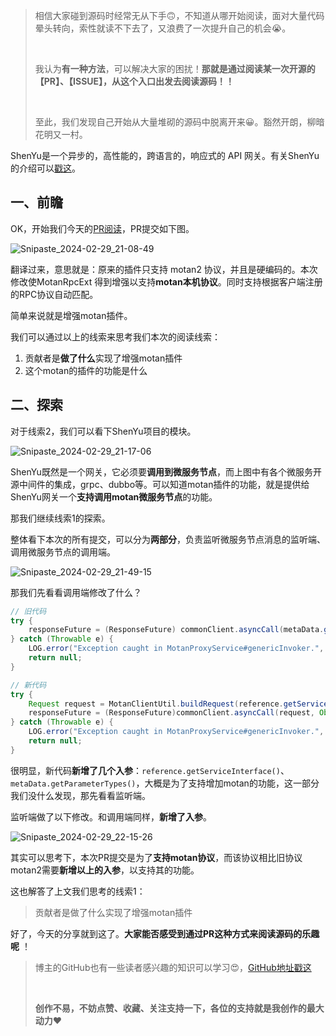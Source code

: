 > 相信大家碰到源码时经常无从下手🙃，不知道从哪开始阅读，面对大量代码晕头转向，索性就读不下去了，又浪费了一次提升自己的机会😭。
>
> <br/>
>
> 我认为**有一种方法**，可以解决大家的困扰！**那就是通过阅读某一次开源的【PR】、【ISSUE】，从这个入口出发去阅读源码！！**
>
> <br/>
>
> 至此，我们发现自己开始从大量堆砌的源码中脱离开来😀。豁然开朗，柳暗花明又一村。

ShenYu是一个异步的，高性能的，跨语言的，响应式的 API 网关。有关ShenYu的介绍可以[戳这](https://shenyu.apache.org/zh/docs/index/)。



## 一、前瞻

OK，开始我们今天的[PR阅读](https://github.com/apache/shenyu/pull/5003)，PR提交如下图。

![Snipaste_2024-02-29_21-08-49](E:\z-relax\my_blog\2024.2.29\Snipaste_2024-02-29_21-08-49.png)

翻译过来，意思就是：原来的插件只支持 motan2 协议，并且是硬编码的。本次修改使MotanRpcExt 得到增强以支持**motan本机协议**。同时支持根据客户端注册的RPC协议自动匹配。

简单来说就是增强motan插件。

我们可以通过以上的线索来思考我们本次的阅读线索：

1. 贡献者是**做了什么**实现了增强motan插件
2. 这个motan的插件的功能是什么



## 二、探索

对于线索2，我们可以看下ShenYu项目的模块。

![Snipaste_2024-02-29_21-17-06](E:\z-relax\my_blog\2024.2.29\Snipaste_2024-02-29_21-17-06.png)

ShenYu既然是一个网关，它必须要**调用到微服务节点**，而上图中有各个微服务开源中间件的集成，grpc、dubbo等。可以知道motan插件的功能，就是提供给ShenYu网关一个**支持调用motan微服务节点**的功能。

那我们继续线索1的探索。

整体看下本次的所有提交，可以分为**两部分**，负责监听微服务节点消息的监听端、调用微服务节点的调用端。

![Snipaste_2024-02-29_21-49-15](E:\z-relax\my_blog\2024.2.29\Snipaste_2024-02-29_21-49-15.png)

那我们先看看调用端修改了什么？

```java
// 旧代码
try {
    responseFuture = (ResponseFuture) commonClient.asyncCall(metaData.getMethodName(), params, Object.class);
} catch (Throwable e) {
    LOG.error("Exception caught in MotanProxyService#genericInvoker.", e);
    return null;
}

// 新代码
try {
    Request request = MotanClientUtil.buildRequest(reference.getServiceInterface(), metaData.getMethodName(), metaData.getParameterTypes(), params, null);
    responseFuture = (ResponseFuture)commonClient.asyncCall(request, Object.class);
} catch (Throwable e) {
    LOG.error("Exception caught in MotanProxyService#genericInvoker.", e);
    return null;
}
```

很明显，新代码**新增了几个入参**：`reference.getServiceInterface()`、`metaData.getParameterTypes()`，大概是为了支持增加motan的功能，这一部分我们没什么发现，那先看看监听端。

监听端做了以下修改。和调用端同样，**新增了入参**。

![Snipaste_2024-02-29_22-15-26](E:\z-relax\my_blog\2024.2.29\Snipaste_2024-02-29_22-15-26.png)

其实可以思考下，本次PR提交是为了**支持motan协议**，而该协议相比旧协议motan2需要**新增以上的入参**，以支持其的功能。

这也解答了上文我们思考的线索1：

> 贡献者是做了什么实现了增强motan插件





好了，今天的分享就到这了。**大家能否感受到通过PR这种方式来阅读源码的乐趣呢** ！

> 博主的GitHub也有一些读者感兴趣的知识可以学习😍，[GitHub地址戳这](https://github.com/hdgaadd)
>
> <br/>
>
> **创作不易，不妨点赞、收藏、关注支持一下，各位的支持就是我创作的最大动力**❤️





